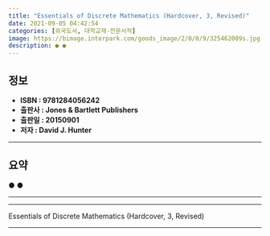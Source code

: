 ```yaml
---
title: "Essentials of Discrete Mathematics (Hardcover, 3, Revised)"
date: 2021-09-05 04:42:54
categories: [외국도서, 대학교재-전문서적]
image: https://bimage.interpark.com/goods_image/2/0/0/9/325462009s.jpg
description: ● ●
---
```


## **정보**

- **ISBN : 9781284056242**
- **출판사 : Jones & Bartlett Publishers**
- **출판일 : 20150901**
- **저자 : David J. Hunter**

------



## **요약**

●  ●  

------



------


Essentials of Discrete Mathematics (Hardcover, 3, Revised) 

------


